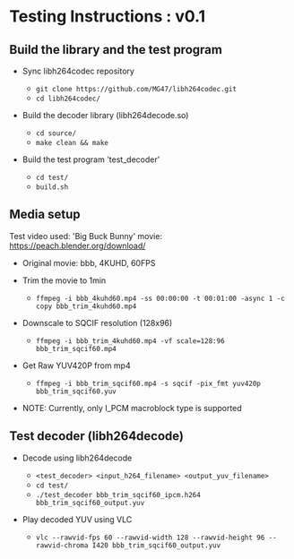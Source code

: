 Testing Instructions : v0.1
===========================

## Build the library and the test program

* Sync libh264codec repository
  - `git clone https://github.com/MG47/libh264codec.git`
  - `cd libh264codec/`

* Build the decoder library (libh264decode.so)
  - `cd source/`
  - `make clean && make`

* Build the test program 'test_decoder'
  - `cd test/`
  - `build.sh`

## Media setup

Test video used: 'Big Buck Bunny' movie: https://peach.blender.org/download/

* Original movie: bbb, 4KUHD, 60FPS
* Trim the movie to 1min
  - `ffmpeg -i bbb_4kuhd60.mp4 -ss 00:00:00 -t 00:01:00 -async 1 -c copy bbb_trim_4kuhd60.mp4`

* Downscale to SQCIF resolution (128x96)
  - `ffmpeg -i bbb_trim_4kuhd60.mp4 -vf scale=128:96 bbb_trim_sqcif60.mp4`

* Get Raw YUV420P from mp4
  - `ffmpeg -i bbb_trim_sqcif60.mp4 -s sqcif -pix_fmt yuv420p bbb_trim_sqcif60.yuv`

* NOTE: Currently, only I_PCM macroblock type is supported

## Test decoder (libh264decode)

* Decode using libh264decode
  - `<test_decoder> <input_h264_filename> <output_yuv_filename>`
  - `cd test/`
  - `./test_decoder bbb_trim_sqcif60_ipcm.h264 bbb_trim_sqcif60_output.yuv`

* Play decoded YUV using VLC
  - `vlc --rawvid-fps 60 --rawvid-width 128 --rawvid-height 96 --rawvid-chroma I420 bbb_trim_sqcif60_output.yuv`

